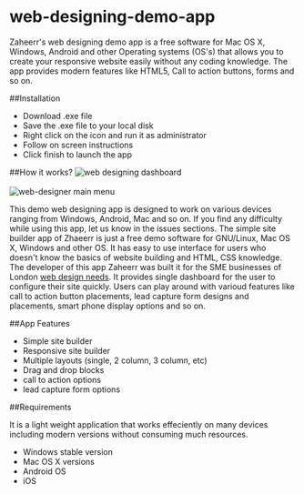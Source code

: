 # web-designing-demo-app
Zaheerr's web designing demo app is a free software for Mac OS X, Windows, Android and other Operating systems (OS's) that allows you to create your responsive website easily without any coding knowledge. The app provides modern features like HTML5, Call to action buttons, forms and so on.

##Installation

- Download .exe file
- Save the .exe file to your local disk
- Right click on the icon and run it as administrator
- Follow on screen instructions
- Click finish to launch the app

##How it works?
![web designing dashboard](https://cloud.githubusercontent.com/assets/23310561/20055601/e5b539d2-a507-11e6-98be-c211e0ae6a93.jpg)<br><br>
![web-designer main menu](https://cloud.githubusercontent.com/assets/23310561/20055846/2712a95e-a509-11e6-80f5-a33499c2e141.jpg)

This demo web designing app is designed to work on various devices ranging from Windows, Android, Mac and so on. If you find any difficulty while using this app, let us know in the issues sections. The simple site builder app of Zhaeerr is just a free demo software for GNU/Linux, Mac OS X, Windows and other OS. It has easy to use interface for users who doesn't know the basics of website building and HTML, CSS knowledge. The developer of this app Zaheerr was built it for the SME businesses of London <a href="http://www.sowedane.co.uk/">web design needs</a>. It provides single dashboard for the user to configure their site quickly. Users can play around with varioud features like call to action button placements, lead capture form designs and placements, smart phone display options and so on.

##App Features

- Simple site builder
- Responsive site builder
- Multiple layouts (single, 2 column, 3 column, etc)
- Drag and drop blocks
- call to action options
- lead capture form options

##Requirements

It is a light weight application that works effeciently on many devices including modern versions without consuming much resources.

- Windows stable version
- Mac OS X versions
- Android OS
- iOS
